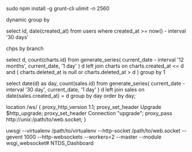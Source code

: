 sudo npm install -g grunt-cli
ulimit -n 2560 


dynamic group by


select id, date(created_at)
from users
where created_at >= now() - interval '30 days'    


chps by branch






select d, count(charts.id)
from generate_series(
  current_date - interval '12 months', 
  current_date, 
  '1 day'
) d
left join charts on charts.created_at <= d and (
  charts.deleted_at is null or
  charts.deleted_at > d
)
group by 1




select date(d) as day, count(sales.id) 
from generate_series(
  current_date - interval '30 day', 
  current_date, 
  '1 day'
) d 
left join sales on date(sales.created_at) = d 
group by day order by day;




location /ws/ {
    proxy_http_version 1.1;
    proxy_set_header Upgrade $http_upgrade;
    proxy_set_header Connection "upgrade";
    proxy_pass http://unix:/path/to/web.socket;
}





uwsgi --virtualenv /path/to/virtualenv --http-socket /path/to/web.socket --gevent 1000 --http-websockets --workers=2 --master --module wsgi_websocket# NTDS_Dashboard
